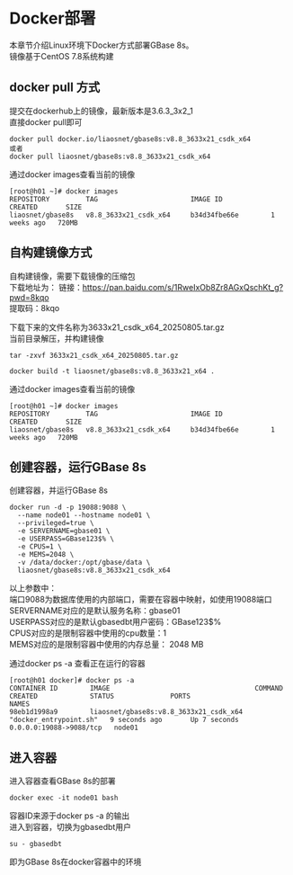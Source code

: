 # Docker部署  
本章节介绍Linux环境下Docker方式部署GBase 8s。  
镜像基于CentOS 7.8系统构建  

## docker pull 方式  
提交在dockerhub上的镜像，最新版本是3.6.3_3x2_1  
直接docker pull即可  
```shell
docker pull docker.io/liaosnet/gbase8s:v8.8_3633x21_csdk_x64
或者
docker pull liaosnet/gbase8s:v8.8_3633x21_csdk_x64
```
通过docker images查看当前的镜像  
```text
[root@h01 ~]# docker images
REPOSITORY         TAG                       IMAGE ID            CREATED       SIZE
liaosnet/gbase8s   v8.8_3633x21_csdk_x64     b34d34fbe66e        1 weeks ago   720MB
```

## 自构建镜像方式  
自构建镜像，需要下载镜像的压缩包   
下载地址为：
链接：https://pan.baidu.com/s/1RweIxOb8Zr8AGxQschKt_g?pwd=8kqo  
提取码：8kqo  

下载下来的文件名称为3633x21_csdk_x64_20250805.tar.gz  
当前目录解压，并构建镜像  
```shell
tar -zxvf 3633x21_csdk_x64_20250805.tar.gz   

docker build -t liaosnet/gbase8s:v8.8_3633x21_x64 .
```
通过docker images查看当前的镜像  
```text
[root@h01 ~]# docker images
REPOSITORY         TAG                       IMAGE ID            CREATED       SIZE
liaosnet/gbase8s   v8.8_3633x21_csdk_x64     b34d34fbe66e        1 weeks ago   720MB
```

## 创建容器，运行GBase 8s  
创建容器，并运行GBase 8s   
```shell
docker run -d -p 19088:9088 \
  --name node01 --hostname node01 \
  --privileged=true \
  -e SERVERNAME=gbase01 \
  -e USERPASS=GBase123$% \
  -e CPUS=1 \
  -e MEMS=2048 \
  -v /data/docker:/opt/gbase/data \
  liaosnet/gbase8s:v8.8_3633x21_csdk_x64
```
以上参数中：  
端口9088为数据库使用的内部端口，需要在容器中映射，如使用19088端口    
SERVERNAME对应的是默认服务名称：gbase01  
USERPASS对应的是默认gbasedbt用户密码：GBase123$%  
CPUS对应的是限制容器中使用的cpu数量：1  
MEMS对应的是限制容器中使用的内存总量： 2048 MB  

通过docker ps -a 查看正在运行的容器   
```text
[root@h01 docker]# docker ps -a
CONTAINER ID        IMAGE                                    COMMAND                  CREATED             STATUS              PORTS                     NAMES
98eb1d1998a9        liaosnet/gbase8s:v8.8_3633x21_csdk_x64   "docker_entrypoint.sh"   9 seconds ago       Up 7 seconds        0.0.0.0:19088->9088/tcp   node01
```

## 进入容器  
进入容器查看GBase 8s的部署  
```shell
docker exec -it node01 bash
```
容器ID来源于docker ps -a 的输出  
进入到容器，切换为gbasedbt用户  
```shell
su - gbasedbt
```
即为GBase 8s在docker容器中的环境  
